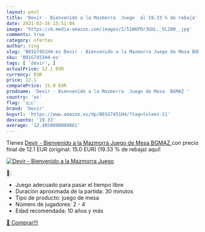 ```yaml
---
layout: post
title: 'Devir - Bienvenido a la Mazmorra  Juego  al 19.33 % de rebaja'
date: 2021-02-16 15:51:04
image: 'https://m.media-amazon.com/images/I/51W6POr3GbL._SL200_.jpg'
comments: true
category: ofertas
author: ring
slug: 'B01G7451H4-es Devir - Bienvenido a la Mazmorra Juego de Mesa BGMAZ'
sku: 'B01G7451H4-es'
tags: [ 'devir', ]
actualPrice: 12.1 EUR
currency: EUR
price: 12.1
comparePrice: 15.0 EUR
prodname: 'Devir - Bienvenido a la Mazmorra  Juego de Mesa  BGMAZ '
country: 'es'
flag: '🇪🇸'
brand: 'Devir'
buyurl: 'https://www.amazon.es/dp/B01G7451H4/?tag=tolees-21'
descuento: '19.33'
average: '12.4050000000001'
---
```


Tienes [Devir - Bienvenido a la Mazmorra  Juego de Mesa  BGMAZ ](https://www.amazon.es/dp/B01G7451H4/?tag=tolees-21) con precio final de  12.1 EUR (original: 15.0 EUR) (19.33 %  de rebaja) aqui!

[![Devir - Bienvenido a la Mazmorra  Juego ](https://m.media-amazon.com/images/I/51W6POr3GbL._SL200_.jpg)](https://www.amazon.es/dp/B01G7451H4/?tag=tolees-21)

🔎:

- Juego adecuado para pasar el tiempo libre
- Duración aproximada de la partida: 30 minutos
- Tipo de producto: juego de mesa
- Número de jugadores: 2 - 4
- Edad recomendada: 10 años y más

[🛒 Comprar!!!](https://www.amazon.es/dp/B01G7451H4/?tag=tolees-21)
